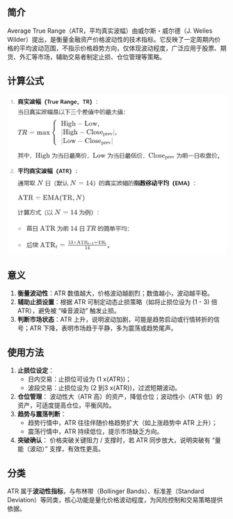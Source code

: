 ## 简介

Average True Range（ATR，平均真实波幅）由威尔斯・威尔德（J. Welles Wilder）提出，是衡量金融资产价格波动性的技术指标。它反映了一定周期内价格的平均波动范围，不指示价格趋势方向，仅体现波动程度，广泛应用于股票、期货、外汇等市场，辅助交易者制定止损、仓位管理等策略。

## 计算公式

![image-20250819153139630](.\photo\1)

## 意义

1. **衡量波动性**：ATR 数值越大，价格波动越剧烈；数值越小，波动越平稳。
2. **辅助止损设置**：根据 ATR 可制定动态止损策略（如将止损位设为 \(1 - 3\) 倍 ATR），避免被 “噪音波动” 触发止损。
3. **判断市场状态**：ATR 上升，说明波动加剧，可能是趋势启动或行情转折的信号；ATR 下降，表明市场趋于平静，多为震荡或趋势尾声。

## 使用方法

1. **止损位设定**：
   - 日内交易：止损位可设为 \(1 x{ATR}\)；
   - 波段交易：止损位设为 \(2 到3 x{ATR}\)，过滤短期波动。
2. **仓位管理**： 波动性大（ATR 高）的资产，降低仓位；波动性小（ATR 低）的资产，可适度提高仓位，平衡风险。
3. **趋势与震荡判断**：
   - 趋势行情中，ATR 往往伴随价格趋势扩大（如上涨趋势中 ATR 上升）；
   - 震荡行情中，ATR 持续低位，提示市场缺乏方向。
4. **突破确认**： 价格突破关键阻力 / 支撑时，若 ATR 同步放大，说明突破有 “量能（波动）” 支撑，有效性更高。

## 分类

ATR 属于**波动性指标**，与布林带（Bollinger Bands）、标准差（Standard Deviation）等同类，核心功能是量化价格波动程度，为风险控制和交易策略提供依据。


